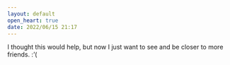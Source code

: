 ```yaml
---
layout: default
open_heart: true
date: 2022/06/15 21:17
---
```


I thought this would help, but now I just want to see and be closer to more friends. :’(
